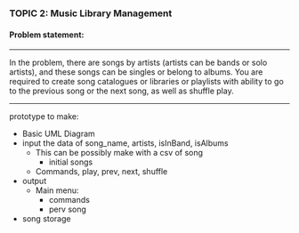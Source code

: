### TOPIC 2: Music Library Management

#### Problem statement:
---
In the problem, there are songs by artists (artists can be bands or solo artists), and these songs can be singles or belong to albums. You are required to create song catalogues or libraries or playlists with ability to go to the previous song or the next song, as well as shuffle play.

--- 

prototype to make:
- Basic UML Diagram
- input the data of song_name, artists, isInBand, isAlbums
  - This can be possibly make with a csv of song 
    - initial songs
  - Commands, play, prev, next, shuffle 
- output
  - Main menu:
    - commands
    - perv song
- song storage


